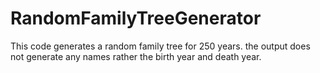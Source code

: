 # RandomFamilyTreeGenerator

This code generates a random family tree for 250 years.
the output does not generate any names rather the birth year and death year.
